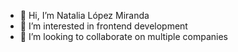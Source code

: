 - 👋 Hi, I’m Natalia López Miranda
- 👀 I’m interested in frontend development
- 💞️ I’m looking to collaborate on multiple companies



